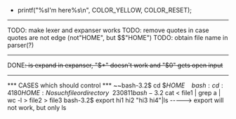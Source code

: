 - printf("%sI'm here%s\n", COLOR_YELLOW, COLOR_RESET);
	
-----------------------------------------------------------------------
TODO: make lexer and expanser works
TODO: remove quotes in case quotes are not edge (not"HOME", but $$"HOME")
TODO: obtain file name in parser(?)


-----------------------------------------------------------------------
DONE~~: is expand in expanser, "$*" doesn't work and "$0" gets open input~~





-----------------------------------------------------------------------
*** CASES which should control ***
~~bash-3.2$ cd $$HOME~~
~~bash: cd: 4180HOME: No such file or directory~~230811
bash-3.2$ cat < file1 | grep a | wc -l > file2 > file3
bash-3.2$ export hi1 hi2 "hi3 hi4"|ls -----> export will not work, but only ls


